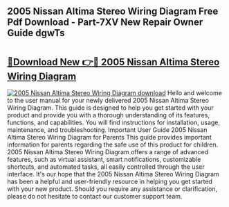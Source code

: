 ## 2005 Nissan Altima Stereo Wiring Diagram Free Pdf Download - Part-7XV New Repair Owner Guide dgwTs

# <h2><a href="http://dfjb45z.blite.top/?on=2005+Nissan+Altima+Stereo+Wiring+Diagram">🔗Download New 👉🔴 2005 Nissan Altima Stereo Wiring Diagram</a></h2>

[![2005 Nissan Altima Stereo Wiring Diagram download](https://i.imgur.com/lujVjoI.png)](http://dfjb45z.blite.top/?on=2005+Nissan+Altima+Stereo+Wiring+Diagram)
Hello and welcome to the user manual for your newly delivered 2005 Nissan Altima Stereo Wiring Diagram. This guide is designed to help you get started with your product and provide you with a thorough understanding of its features, functions, and capabilities. You will find instructions for installation, usage, maintenance, and troubleshooting. Important User Guide 2005 Nissan Altima Stereo Wiring Diagram for Parents This guide provides important information for parents regarding the safe use of this product for children. 2005 Nissan Altima Stereo Wiring Diagram offers a range of advanced features, such as virtual assistant, smart notifications, customizable shortcuts, and automated tasks, all easily controlled through the user interface. It's our hope that the 2005 Nissan Altima Stereo Wiring Diagram has been a helpful and user-friendly resource in helping you get started with your new product. Should you require any assistance or clarification, please do not hesitate to contact our customer support team.
